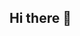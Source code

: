 ## Hi there 👋

<!--
**PhuocSang44/PhuocSang44** is a ✨ _special_ ✨ repository because its `README.md` (this file) appears on your GitHub profile.

Here are some ideas to get you started:

- 🔭 I’m currently working on Computer Science Degree
- 🌱 I’m currently learning a lot of stuff
- 👯 I’m looking to collaborate on Pro Player
- 🤔 I’m looking for help with ...
- 💬 Ask me about ...
- 📫 How to reach me: ...
- 😄 Pronouns: ...
- ⚡ Fun fact: ...
-->
